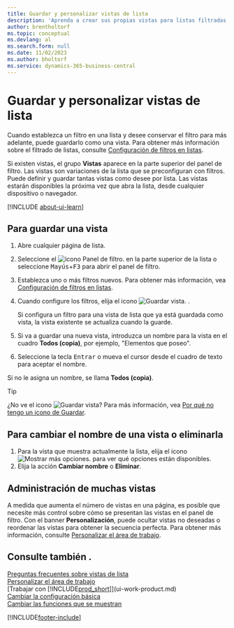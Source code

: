 ```yaml
---
title: Guardar y personalizar vistas de lista
description: 'Aprenda a crear sus propias vistas para listas filtradas y a guardar, cambiar el nombre y administrar esas vistas.'
author: brentholtorf
ms.topic: conceptual
ms.devlang: al
ms.search.form: null
ms.date: 11/02/2023
ms.author: bholtorf
ms.service: dynamics-365-business-central
---
```

# <a name="save-and-personalize-list-views"></a>Guardar y personalizar vistas de lista

Cuando establezca un filtro en una lista y desee conservar el filtro para más adelante, puede guardarlo como una vista. Para obtener más información sobre el filtrado de listas, consulte [Configuración de filtros en listas](ui-enter-criteria-filters.md#setting-filters-on-lists).

Si existen vistas, el grupo **Vistas** aparece en la parte superior del panel de filtro. Las vistas son variaciones de la lista que se preconfiguran con filtros. Puede definir y guardar tantas vistas como desee por lista. Las vistas estarán disponibles la próxima vez que abra la lista, desde cualquier dispositivo o navegador.

[!INCLUDE [about-ui-learn](includes/about-ui-learn.md)]

## <a name="to-save-a-view"></a>Para guardar una vista

1. Abre cualquier página de lista.
2. Seleccione el ![icono Panel de filtro.](media/open-filter-pane-icon.png "Icono Panel de filtro") en la parte superior de la lista o seleccione <kbd>Mayús</kbd>+<kbd>F3</kbd> para abrir el panel de filtro.
3. Establezca uno o más filtros nuevos. Para obtener más información, vea [Configuración de filtros en listas](ui-enter-criteria-filters.md#setting-filters-on-lists).
4. Cuando configure los filtros, elija el icono ![Guardar vista](media/save_view_icon.png "Guardar vista"). .

    Si configura un filtro para una vista de lista que ya está guardada como vista, la vista existente se actualiza cuando la guarde.
5. Si va a guardar una nueva vista, introduzca un nombre para la vista en el cuadro **Todos (copia)**, por ejemplo, "Elementos que poseo".
6. Seleccione la tecla <kbd>Entrar</kbd> o mueva el cursor desde el cuadro de texto para aceptar el nombre.

Si no le asigna un nombre, se llama **Todos (copia)**.

> [!TIP]
> ¿No ve el icono ![Guardar vista](media/save_view_icon.png "Guardar vista")? Para más información, vea [Por qué no tengo un icono de Guardar](/dynamics365/business-central/ui-views-faq#save).

## <a name="to-rename-or-remove-a-view"></a>Para cambiar el nombre de una vista o eliminarla

1. Para la vista que muestra actualmente la lista, elija el icono ![Mostrar más opciones.](media/show-more-options-icon.png "Mostrar más opciones") para ver qué opciones están disponibles.
2. Elija la acción **Cambiar nombre** o **Eliminar**.

## <a name="managing-many-views"></a>Administración de muchas vistas

A medida que aumenta el número de vistas en una página, es posible que necesite más control sobre cómo se presentan las vistas en el panel de filtro. Con el banner **Personalización**, puede ocultar vistas no deseadas o reordenar las vistas para obtener la secuencia perfecta. Para obtener más información, consulte [Personalizar el área de trabajo](ui-personalization-user.md).

## <a name="see-also"></a>Consulte también .

[Preguntas frecuentes sobre vistas de lista](ui-views-faq.yml)  
[Personalizar el área de trabajo](ui-personalization-user.md)    
[Trabajar con [!INCLUDE[prod_short](includes/prod_short.md)]](ui-work-product.md)    
[Cambiar la configuración básica](ui-change-basic-settings.md)  
[Cambiar las funciones que se muestran](ui-experiences.md)  


[!INCLUDE[footer-include](includes/footer-banner.md)]
